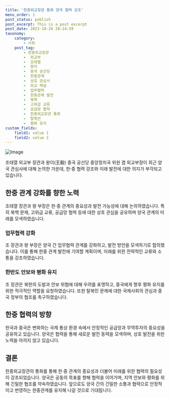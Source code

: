 ```yaml
---
title: '한중외교장관 통화 양국 협력 강조'
menu_order: 1
post_status: publish
post_excerpt: This is a post excerpt
post_date: 2023-10-20 20:14:59
taxonomy:
    category:
        - 사회
    post_tag:
        - 한중외교장관
        -  외교부
        -  조태열
        -  왕이
        -  중국 공산당
        -  한중관계
        -  상호 관심사
        -  외교 채널
        -  업무협력
        -  한중관계 발전
        -  북핵
        -  고위급 교류
        -  공급망 협력
        -  한중외교장관 통화
        -  탈북민
        -  평화 유지
custom_fields:
    field1: value 1
    field2: value 2
---
```


![Image](https://imgnews.pstatic.net/image/087/2024/02/06/0001024818_001_20240207080308547.jpg?type=w647)


조태열 외교부 장관과 왕이(王毅) 중국 공산당 중앙정치국 위원 겸 외교부장이 최근 양국 관심사에 대해 논의한 가운데, 한·중 협력 강조와 미래 발전에 대한 의지가 부각되고 있습니다.

## 한중 관계 강화를 향한 노력

조태열 장관과 왕 부장은 한·중 관계의 중요성과 발전 가능성에 대해 논의하였습니다. 특히 북핵 문제, 고위급 교류, 공급망 협력 등에 대한 상호 관심을 공유하며 양국 관계의 미래를 모색하였습니다.

### 업무협력 강화

조 장관과 왕 부장은 양국 간 업무협력 관계를 강화하고, 발전 방안을 모색하기로 합의했습니다. 이를 통해 한중 관계 발전에 기여할 계획이며, 미래를 위한 전략적인 교류와 소통을 강조하였습니다.

### 한반도 안보와 평화 유지

조 장관은 북한의 도발과 안보 위협에 대해 우려를 표명하고, 중국에게 향후 평화 유지를 위한 적극적인 역할을 요청하였습니다. 또한 탈북민 문제에 대한 국제사회의 관심과 중국 정부의 협조를 촉구하였습니다.

## 한중 협력의 방향

한국과 중국은 변화하는 국제 통상 환경 속에서 안정적인 공급망과 무역투자의 중요성을 공유하고 있습니다. 양국은 협력을 통해 새로운 발전 동력을 모색하며, 상호 발전을 위한 노력을 아끼지 않고 있습니다.

## 결론

한중외교장관의 통화를 통해 한·중 관계의 중요성과 더불어 미래를 위한 협력의 필요성이 강조되었습니다. 양국은 공동의 목표를 향해 협력을 이어가며, 지역 안보와 평화를 위해 긴밀한 협조를 약속하였습니다. 앞으로도 양국 간의 긴밀한 소통과 협력으로 안정적이고 번영하는 한중관계를 유지해 나갈 것으로 기대됩니다.
